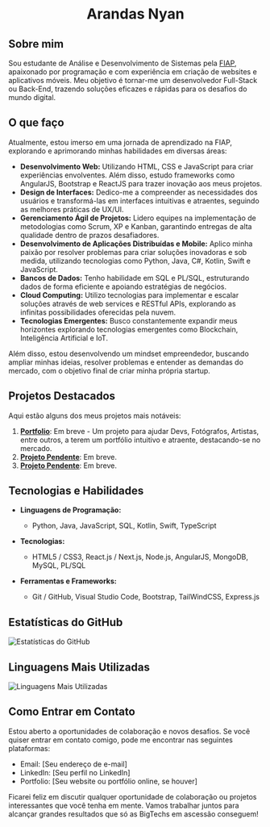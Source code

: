 <h1 align="center">Arandas Nyan</h1>

## Sobre mim

Sou estudante de Análise e Desenvolvimento de Sistemas pela [FIAP](https://fiap.com.br), apaixonado por programação e com experiência em criação de websites e aplicativos móveis. Meu objetivo é tornar-me um desenvolvedor Full-Stack ou Back-End, trazendo soluções eficazes e rápidas para os desafios do mundo digital.

## O que faço

Atualmente, estou imerso em uma jornada de aprendizado na FIAP, explorando e aprimorando minhas habilidades em diversas áreas:

- **Desenvolvimento Web:** Utilizando HTML, CSS e JavaScript para criar experiências envolventes. Além disso, estudo frameworks como AngularJS, Bootstrap e ReactJS para trazer inovação aos meus projetos.
- **Design de Interfaces:** Dedico-me a compreender as necessidades dos usuários e transformá-las em interfaces intuitivas e atraentes, seguindo as melhores práticas de UX/UI.
- **Gerenciamento Ágil de Projetos:** Lidero equipes na implementação de metodologias como Scrum, XP e Kanban, garantindo entregas de alta qualidade dentro de prazos desafiadores.
- **Desenvolvimento de Aplicações Distribuídas e Mobile:** Aplico minha paixão por resolver problemas para criar soluções inovadoras e sob medida, utilizando tecnologias como Python, Java, C#, Kotlin, Swift e JavaScript.
- **Bancos de Dados:** Tenho habilidade em SQL e PL/SQL, estruturando dados de forma eficiente e apoiando estratégias de negócios.
- **Cloud Computing:** Utilizo tecnologias para implementar e escalar soluções através de web services e RESTful APIs, explorando as infinitas possibilidades oferecidas pela nuvem.
- **Tecnologias Emergentes:** Busco constantemente expandir meus horizontes explorando tecnologias emergentes como Blockchain, Inteligência Artificial e IoT.

Além disso, estou desenvolvendo um mindset empreendedor, buscando ampliar minhas ideias, resolver problemas e entender as demandas do mercado, com o objetivo final de criar minha própria startup.

## Projetos Destacados

Aqui estão alguns dos meus projetos mais notáveis:

1. **[Portfolio](#)**: Em breve - Um projeto para ajudar Devs, Fotógrafos, Artistas, entre outros, a terem um portfólio intuitivo e atraente, destacando-se no mercado.
2. **[Projeto Pendente](#)**: Em breve.
3. **[Projeto Pendente](#)**: Em breve.

## Tecnologias e Habilidades

- **Linguagens de Programação:**
  - Python, Java, JavaScript, SQL, Kotlin, Swift, TypeScript

- **Tecnologias:**
  - HTML5 / CSS3, React.js / Next.js, Node.js, AngularJS, MongoDB, MySQL, PL/SQL

- **Ferramentas e Frameworks:**
  - Git / GitHub, Visual Studio Code, Bootstrap, TailWindCSS, Express.js

## Estatísticas do GitHub

![Estatísticas do GitHub](https://github-readme-stats.vercel.app/api?username=ArandasNyan&show_icons=true)

## Linguagens Mais Utilizadas

![Linguagens Mais Utilizadas](https://github-readme-stats.vercel.app/api/top-langs/?username=ArandasNyan&layout=compact)

## Como Entrar em Contato

Estou aberto a oportunidades de colaboração e novos desafios. Se você quiser entrar em contato comigo, pode me encontrar nas seguintes plataformas:

- Email: [Seu endereço de e-mail]
- LinkedIn: [Seu perfil no LinkedIn]
- Portfolio: [Seu website ou portfólio online, se houver]

Ficarei feliz em discutir qualquer oportunidade de colaboração ou projetos interessantes que você tenha em mente. Vamos trabalhar juntos para alcançar grandes resultados que só as BigTechs em ascessão conseguem!
